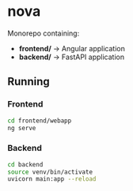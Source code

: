 # nova

Monorepo containing:

- **frontend/** → Angular application  
- **backend/** → FastAPI application  

## Running

### Frontend
```bash
cd frontend/webapp
ng serve
```

### Backend
```bash
cd backend
source venv/bin/activate
uvicorn main:app --reload
```

